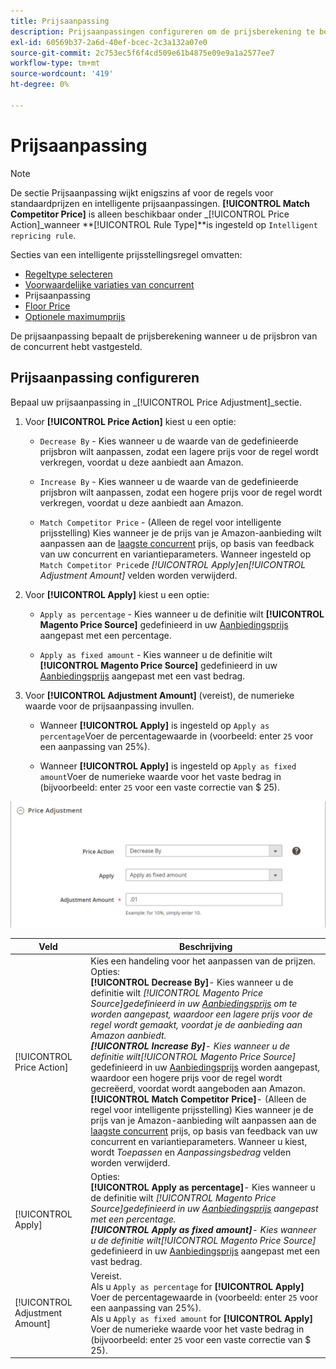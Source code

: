 ```yaml
---
title: Prijsaanpassing
description: Prijsaanpassingen configureren om de prijsberekening te bepalen wanneer u de prijsbron van de Amazon-concurrent hebt geïdentificeerd.
exl-id: 60569b37-2a6d-40ef-bcec-2c3a132a07e0
source-git-commit: 2c753ec5f6f4cd509e61b4875e09e9a1a2577ee7
workflow-type: tm+mt
source-wordcount: '419'
ht-degree: 0%

---
```


# Prijsaanpassing

>[!NOTE]
>
>De sectie Prijsaanpassing wijkt enigszins af voor de regels voor standaardprijzen en intelligente prijsaanpassingen. **[!UICONTROL Match Competitor Price]** is alleen beschikbaar onder _[!UICONTROL Price Action]_wanneer **[!UICONTROL Rule Type]**is ingesteld op `Intelligent repricing rule`.

Secties van een intelligente prijsstellingsregel omvatten:

- [Regeltype selecteren](./intelligent-repricing-rules.md)
- [Voorwaardelijke variaties van concurrent](./competitor-conditional-variances.md)
- Prijsaanpassing
- [Floor Price](./floor-price.md)
- [Optionele maximumprijs](./optional-ceiling-price.md)

De prijsaanpassing bepaalt de prijsberekening wanneer u de prijsbron van de concurrent hebt vastgesteld.

## Prijsaanpassing configureren

Bepaal uw prijsaanpassing in _[!UICONTROL Price Adjustment]_sectie.

1. Voor **[!UICONTROL Price Action]** kiest u een optie:

   - `Decrease By` - Kies wanneer u de waarde van de gedefinieerde prijsbron wilt aanpassen, zodat een lagere prijs voor de regel wordt verkregen, voordat u deze aanbiedt aan Amazon.

   - `Increase By` - Kies wanneer u de waarde van de gedefinieerde prijsbron wilt aanpassen, zodat een hogere prijs voor de regel wordt verkregen, voordat u deze aanbiedt aan Amazon.

   - `Match Competitor Price` - (Alleen de regel voor intelligente prijsstelling) Kies wanneer je de prijs van je Amazon-aanbieding wilt aanpassen aan de [laagste concurrent](./lowest-competitor-pricing.md) prijs, op basis van feedback van uw concurrent en variantieparameters. Wanneer ingesteld op `Match Competitor Price`de _[!UICONTROL Apply]_en_[!UICONTROL Adjustment Amount]_ velden worden verwijderd.

1. Voor **[!UICONTROL Apply]** kiest u een optie:

   - `Apply as percentage` - Kies wanneer u de definitie wilt **[!UICONTROL Magento Price Source]** gedefinieerd in uw [Aanbiedingsprijs](./listing-price.md) aangepast met een percentage.

   - `Apply as fixed amount` - Kies wanneer u de definitie wilt **[!UICONTROL Magento Price Source]** gedefinieerd in uw [Aanbiedingsprijs](./listing-price.md) aangepast met een vast bedrag.

1. Voor **[!UICONTROL Adjustment Amount]** (vereist), de numerieke waarde voor de prijsaanpassing invullen.

   - Wanneer **[!UICONTROL Apply]** is ingesteld op `Apply as percentage`Voer de percentagewaarde in (voorbeeld: enter `25` voor een aanpassing van 25%).

   - Wanneer **[!UICONTROL Apply]** is ingesteld op `Apply as fixed amount`Voer de numerieke waarde voor het vaste bedrag in (bijvoorbeeld: enter `25` voor een vaste correctie van $ 25).

![Intelligente prijsregel - prijsaanpassing](assets/amazon-price-adjustment.png)

| Veld | Beschrijving |
|---|---|
| [!UICONTROL Price Action] | Kies een handeling voor het aanpassen van de prijzen. Opties:<br>**[!UICONTROL Decrease By]**- Kies wanneer u de definitie wilt _[!UICONTROL Magento Price Source]_gedefinieerd in uw [Aanbiedingsprijs](./listing-price.md) om te worden aangepast, waardoor een lagere prijs voor de regel wordt gemaakt, voordat je de aanbieding aan Amazon aanbiedt.<br>**[!UICONTROL Increase By]**- Kies wanneer u de definitie wilt_[!UICONTROL Magento Price Source]_ gedefinieerd in uw [Aanbiedingsprijs](./listing-price.md) worden aangepast, waardoor een hogere prijs voor de regel wordt gecreëerd, voordat wordt aangeboden aan Amazon.<br>**[!UICONTROL Match Competitor Price]**- (Alleen de regel voor intelligente prijsstelling) Kies wanneer je de prijs van je Amazon-aanbieding wilt aanpassen aan de [laagste concurrent](./lowest-competitor-pricing.md) prijs, op basis van feedback van uw concurrent en variantieparameters. Wanneer u kiest, wordt _Toepassen_ en _Aanpassingsbedrag_ velden worden verwijderd. |
| [!UICONTROL Apply] | Opties:<br>**[!UICONTROL Apply as percentage]**- Kies wanneer u de definitie wilt _[!UICONTROL Magento Price Source]_gedefinieerd in uw [Aanbiedingsprijs](./listing-price.md) aangepast met een percentage.<br>**[!UICONTROL Apply as fixed amount]**- Kies wanneer u de definitie wilt_[!UICONTROL Magento Price Source]_ gedefinieerd in uw [Aanbiedingsprijs](./listing-price.md) aangepast met een vast bedrag. |
| [!UICONTROL Adjustment Amount] | Vereist.<br>Als u `Apply as percentage` for **[!UICONTROL Apply]** Voer de percentagewaarde in (voorbeeld: enter `25` voor een aanpassing van 25%).<br>Als u `Apply as fixed amount` for **[!UICONTROL Apply]** Voer de numerieke waarde voor het vaste bedrag in (bijvoorbeeld: enter `25` voor een vaste correctie van $ 25). |
